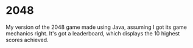# 2048
My version of the 2048 game made using Java, assuming I got its game mechanics right.
It's got a leaderboard, which displays the 10 highest scores achieved.
